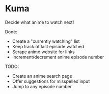 Kuma
====

Decide what anime to watch next!

Done:
* Create a "currently watching" list
* Keep track of last episode watched
* Scrape anime website for links
* Increment/decrement anime episode number

TODO:
* Create an anime search page
* Offer suggestions for misspelled input
* Jump to any episode number
